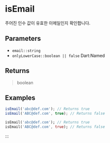# isEmail <Lang dart js />

주어진 인수 값이 유효한 이메일인지 확인합니다.

## Parameters

- `email::string`
- `onlyLowerCase::boolean || false` <span class="named">Dart:Named</span>

## Returns

> boolean

## Examples

```javascript [JavaScript]
isEmail('abc@def.com'); // Returns true
isEmail('ABC@def.com', true); // Returns false
```

```dart [Dart]
isEmail('abc@def.com'); // Returns true
isEmail('ABC@def.com', true); // Returns false
```

:::
